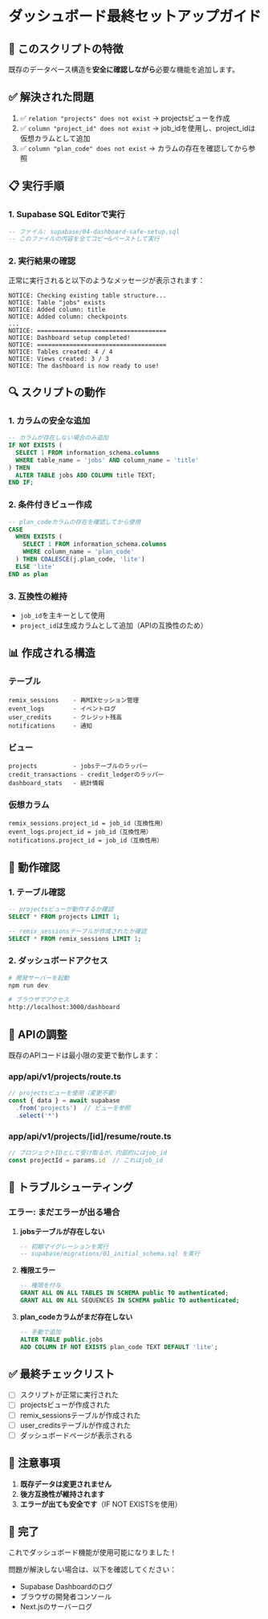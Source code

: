 # ダッシュボード最終セットアップガイド

## 🎯 このスクリプトの特徴

既存のデータベース構造を**安全に確認しながら**必要な機能を追加します。

## ✅ 解決された問題

1. ✅ `relation "projects" does not exist` → projectsビューを作成
2. ✅ `column "project_id" does not exist` → job_idを使用し、project_idは仮想カラムとして追加
3. ✅ `column "plan_code" does not exist` → カラムの存在を確認してから参照

## 📋 実行手順

### 1. Supabase SQL Editorで実行

```sql
-- ファイル: supabase/04-dashboard-safe-setup.sql
-- このファイルの内容を全てコピー&ペーストして実行
```

### 2. 実行結果の確認

正常に実行されると以下のようなメッセージが表示されます：

```
NOTICE: Checking existing table structure...
NOTICE: Table "jobs" exists
NOTICE: Added column: title
NOTICE: Added column: checkpoints
...
NOTICE: ====================================
NOTICE: Dashboard setup completed!
NOTICE: ====================================
NOTICE: Tables created: 4 / 4
NOTICE: Views created: 3 / 3
NOTICE: The dashboard is now ready to use!
```

## 🔍 スクリプトの動作

### 1. **カラムの安全な追加**
```sql
-- カラムが存在しない場合のみ追加
IF NOT EXISTS (
  SELECT 1 FROM information_schema.columns 
  WHERE table_name = 'jobs' AND column_name = 'title'
) THEN
  ALTER TABLE jobs ADD COLUMN title TEXT;
END IF;
```

### 2. **条件付きビュー作成**
```sql
-- plan_codeカラムの存在を確認してから使用
CASE 
  WHEN EXISTS (
    SELECT 1 FROM information_schema.columns 
    WHERE column_name = 'plan_code'
  ) THEN COALESCE(j.plan_code, 'lite')
  ELSE 'lite'
END as plan
```

### 3. **互換性の維持**
- `job_id`を主キーとして使用
- `project_id`は生成カラムとして追加（APIの互換性のため）

## 📊 作成される構造

### テーブル
```
remix_sessions    - 再MIXセッション管理
event_logs        - イベントログ
user_credits      - クレジット残高
notifications     - 通知
```

### ビュー
```
projects          - jobsテーブルのラッパー
credit_transactions - credit_ledgerのラッパー
dashboard_stats   - 統計情報
```

### 仮想カラム
```
remix_sessions.project_id = job_id（互換性用）
event_logs.project_id = job_id（互換性用）
notifications.project_id = job_id（互換性用）
```

## 🚀 動作確認

### 1. テーブル確認
```sql
-- projectsビューが動作するか確認
SELECT * FROM projects LIMIT 1;

-- remix_sessionsテーブルが作成されたか確認
SELECT * FROM remix_sessions LIMIT 1;
```

### 2. ダッシュボードアクセス
```bash
# 開発サーバーを起動
npm run dev

# ブラウザでアクセス
http://localhost:3000/dashboard
```

## 🔧 APIの調整

既存のAPIコードは最小限の変更で動作します：

### app/api/v1/projects/route.ts
```typescript
// projectsビューを使用（変更不要）
const { data } = await supabase
  .from('projects')  // ビューを参照
  .select('*')
```

### app/api/v1/projects/[id]/resume/route.ts
```typescript
// プロジェクトIDとして受け取るが、内部的にはjob_id
const projectId = params.id  // これはjob_id
```

## 🐛 トラブルシューティング

### エラー: まだエラーが出る場合

1. **jobsテーブルが存在しない**
   ```sql
   -- 初期マイグレーションを実行
   -- supabase/migrations/01_initial_schema.sql を実行
   ```

2. **権限エラー**
   ```sql
   -- 権限を付与
   GRANT ALL ON ALL TABLES IN SCHEMA public TO authenticated;
   GRANT ALL ON ALL SEQUENCES IN SCHEMA public TO authenticated;
   ```

3. **plan_codeカラムがまだ存在しない**
   ```sql
   -- 手動で追加
   ALTER TABLE public.jobs 
   ADD COLUMN IF NOT EXISTS plan_code TEXT DEFAULT 'lite';
   ```

## ✅ 最終チェックリスト

- [ ] スクリプトが正常に実行された
- [ ] projectsビューが作成された
- [ ] remix_sessionsテーブルが作成された
- [ ] user_creditsテーブルが作成された
- [ ] ダッシュボードページが表示される

## 📝 注意事項

1. **既存データは変更されません**
2. **後方互換性が維持されます**
3. **エラーが出ても安全です**（IF NOT EXISTSを使用）

## 🎉 完了

これでダッシュボード機能が使用可能になりました！

問題が解決しない場合は、以下を確認してください：
- Supabase Dashboardのログ
- ブラウザの開発者コンソール
- Next.jsのサーバーログ